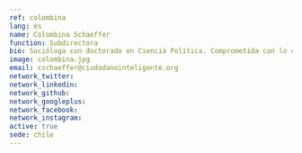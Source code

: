 ```yaml
---
ref: colombina
lang: es
name: Colombina Schaeffer
function: Subdirectora
bio: Socióloga con doctorado en Ciencia Política. Comprometida con lo colectivo y lo público. La vida en común la tenemos que diseñar entre todas y todos.
image: colombina.jpg
email: cschaeffer@ciudadanointeligente.org
network_twitter:
network_linkedin:
network_github:
network_googleplus:
network_facebook:
network_instagram:
active: true
sede: chile
---
```

